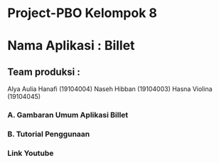 # Project-PBO Kelompok 8
Nama Aplikasi : Billet
======================
Team produksi : 
---------------
Alya Aulia Hanafi  (19104004)
Naseh Hibban       (19104003)
Hasna Violina      (19104045)

### A. Gambaran Umum Aplikasi Billet
### B. Tutorial Penggunaan
### Link Youtube
